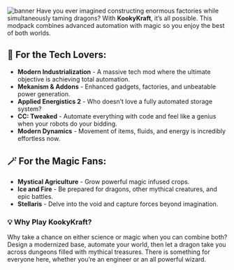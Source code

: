 ![banner](https://cdn.modrinth.com/data/cached_images/79ca7b4e60b64e39786355d778ae925450f6b526.png)
Have you ever imagined constructing enormous factories while simultaneously taming dragons? With **KookyKraft**, it’s all possible. This modpack combines advanced automation with magic so you enjoy the best of both worlds.

## 🔧 For the Tech Lovers:
- **Modern Industrialization** - A massive tech mod where the ultimate objective is achieving total automation.
- **Mekanism & Addons** - Enhanced gadgets, factories, and unbeatable power generation.
- **Applied Energistics 2** - Who doesn’t love a fully automated storage system?
- **CC: Tweaked** - Automate everything with code and feel like a genius when your robots do your bidding.
- **Modern Dynamics** - Movement of items, fluids, and energy is incredibly effortless now. 

## 🪄 For the Magic Fans:
- **Mystical Agriculture** - Grow powerful magic infused crops.
- **Ice and Fire** - Be prepared for dragons, other mythical creatures, and epic battles.
- **Stellaris** - Delve into the void and capture forces beyond imagination.

### 💡 Why Play KookyKraft?
Why take a chance on either science or magic when you can combine both? Design a modernized base, automate your world, then let a dragon take you across dungeons filled with mythical treasures. There is something for everyone here, whether you’re an engineer or an all powerful wizard.
